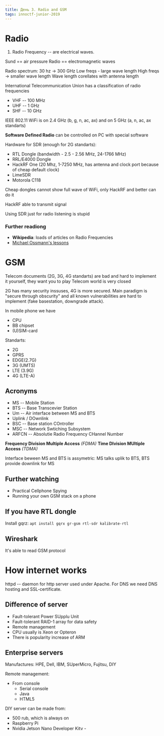 ```yaml
---
title: День 3. Radio and GSM
tags: innoctf-junior-2019
---
```

# Radio
1. Radio Frequency -- are electrical waves.

Sund == air pressure
Radio == electromagnetic waves

Radio spectrum: 30 hz -> 300 GHz
Low freqs - large wave length
High freqs -> smaller wave length
Wave length corellates with antenna length

International Telecommunication Union has a classification of radio frequencies
- VHF -- 100 MHz
- UHF -- 1 GHz
- SHF -- 10 GHz

IEEE 802.11 WiFi is on 2.4 GHz (b, g, n, ac, ax) and on 5 GHz (a, n, ac, ax standarts)

**Software Defined Radio** can be controlled on PC with special software

Hardware for SDR (enough for 2G standarts):
- RTL Dongle (bandwidth - 2.5 - 2.56 MHz, 24-1766 MHz)
- RRL/E4000 Dongle 
- HackRF One (20 Mhz, 1-7250 MHz, has antenna and clock port because of cheap default clock)
- LimeSDR
- Motorola C118

Cheap dongles cannot show full wave of WiFi, only HackRF and better can do it

HackRF able to transmit signal

Using SDR just for radio listening is stupid

### Further readiong
- **Wikipedia**: loads of articles on Radio Frequencies
- [Michael Ossmann's lessons](https://greatscottgadgets.com/sdr/)

# GSM
Telecom documents (2G, 3G, 4G standarts) are bad and hard to implement it yourself, they want you to play
Telecom world is very closed

2G has many security inssuses, 4G is more secured. Main paradigm is "secure through obscurity" and all known vulnerabilities are hard to implement (fake basestation, downgrade attack).

In mobile phone we have
- CPU
- BB chipset
- (U)SIM-card

Standarts:
- 2G
- GPRS
- EDGE(2.7G)
- 3G (UMTS)
- LTE (3.9G)
- 4G (LTE-A)

## Acronyms
- MS -- Mobile Station
- BTS -- Base Transcevier Station
- Um -- Air interface between MS and BTS
- Uplink / DOwnlink
- BSC -- Base station COntroller
- MSC -- Network Swtiching Subsystem
- ARFCN -- Absolutie Radio Frequency CHannel Number

**Frequency Division Multiple Access** *(FDMA)*
**Time DIvision MUltiple Access** *(TDMA)*

Interface beween MS and BTS is assymetric: MS talks uplik to BTS, BTS provide downlink for MS

## Further watching
- Practical Cellphone Spying
- Running your own GSM stack on a phone

## If you have RTL dongle
Install gqrz: `apt install gqrx gr-gsm rtl-sdr kalibrate-rtl`

## Wireshark
It's able to read GSM protocol

# How internet works
httpd -- daemon for http server used under Apache.
For DNS we need DNS hosting and SSL-certificate.

## Difference of server
- Fault-tolerant Power SUpplu Unit
- Fault-tolerant RAID-1 array for data safety
- Remote management
- CPU usually is Xeon or Opteron
- There is popularity increase of ARM

## Enterprise servers
Manufactures: HPE, Dell, IBM, SUperMicro, Fujitsu, DIY

Remote management:
- From console
    - Serial console
    - Java
    - HTML5

DIY server can be made from:
- 500 rub, which is always on
- Raspberry Pi
- Nvidia Jetson Nano Developer Kitv -  